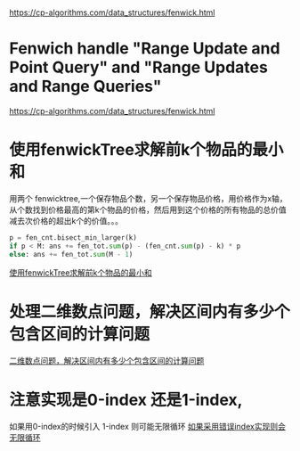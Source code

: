 #

https://cp-algorithms.com/data_structures/fenwick.html


# Fenwich handle "Range Update and Point Query" and "Range Updates and Range Queries" 
https://cp-algorithms.com/data_structures/fenwick.html


# 使用fenwickTree求解前k个物品的最小和
用两个 fenwicktree,一个保存物品个数，另一个保存物品价格，用价格作为x轴，从个数找到价格最高的第k个物品的价格，然后用到这个价格的所有物品的总价值减去次价格的超出k个的价值。。。

```Python
p = fen_cnt.bisect_min_larger(k)
if p < M: ans += fen_tot.sum(p) - (fen_cnt.sum(p) - k) * p
else: ans += fen_tot.sum(M - 1)
```

[使用fenwickTree求解前k个物品的最小和](../../codeforce/技巧/利用FenwickTree来求k个物品的最小和.py)


# 处理二维数点问题，解决区间内有多少个包含区间的计算问题

[二维数点问题，解决区间内有多少个包含区间的计算问题](../../codeforce/技巧/二维数点区间包含数点问题.py)

# 注意实现是0-index 还是1-index,
如果用0-index的时候引入 1-index 则可能无限循环
[如果采用错误index实现则会无限循环](../../codeforce/技巧/二维数点区间包含数点问题.py)

